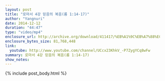 ```yaml
---
layout: post
title: "로마서 4강 믿음의 복음(롬 1:14-17)"
author: "Yangnuri"
date: 2014-12-12
duration: "44:47"
type: "video/mp4"
enclosure_url: http://archive.org/download/411417/%EB%A1%9C%EB%A7%88%EC%84%9C%204%EA%B0%95%20%EB%AF%BF%EC%9D%8C%EC%9D%98%20%EB%B3%B5%EC%9D%8C%28%EB%A1%AC1_14-17%29.mp4
enclosure_bytes_size: 81,768,448 
link:
  youtube: http://www.youtube.com/channel/UCcx23KhkV_-P7ZygYCq8wFw
summary: 로마서 4강 믿음의 복음(롬 1:14-17)
show_notes:
---
```


{% include post_body.html %}
